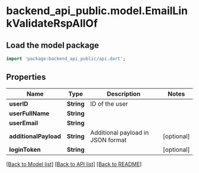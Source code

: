 # backend_api_public.model.EmailLinkValidateRspAllOf

## Load the model package
```dart
import 'package:backend_api_public/api.dart';
```

## Properties
Name | Type | Description | Notes
------------ | ------------- | ------------- | -------------
**userID** | **String** | ID of the user | 
**userFullName** | **String** |  | 
**userEmail** | **String** |  | 
**additionalPayload** | **String** | Additional payload in JSON format | [optional] 
**loginToken** | **String** |  | [optional] 

[[Back to Model list]](../README.md#documentation-for-models) [[Back to API list]](../README.md#documentation-for-api-endpoints) [[Back to README]](../README.md)


